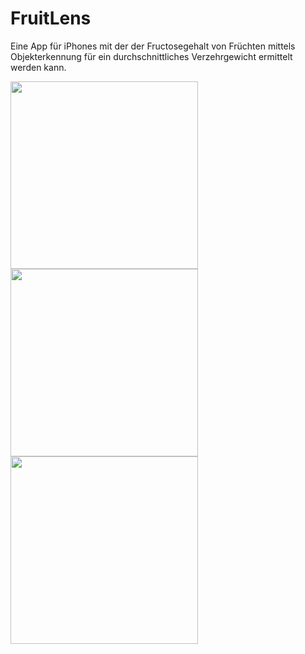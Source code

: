 # FruitLens
Eine App für iPhones mit der der Fructosegehalt von Früchten mittels Objekterkennung für ein durchschnittliches Verzehrgewicht ermittelt werden kann.

<p float="left">
  <img src=".readmegifs/Anmeldung.gif" width="300" />
  <img src=".readmegifs/Stats.gif" width="300" /> 
  <img src=".readmegifs/Detection.gif" width="300" />
</p>
